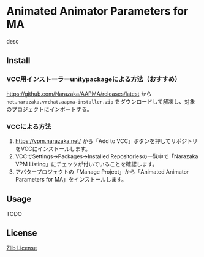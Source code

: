 # Animated Animator Parameters for MA

desc

## Install

### VCC用インストーラーunitypackageによる方法（おすすめ）

https://github.com/Narazaka/AAPMA/releases/latest から `net.narazaka.vrchat.aapma-installer.zip` をダウンロードして解凍し、対象のプロジェクトにインポートする。

### VCCによる方法

1. https://vpm.narazaka.net/ から「Add to VCC」ボタンを押してリポジトリをVCCにインストールします。
2. VCCでSettings→Packages→Installed Repositoriesの一覧中で「Narazaka VPM Listing」にチェックが付いていることを確認します。
3. アバタープロジェクトの「Manage Project」から「Animated Animator Parameters for MA」をインストールします。

## Usage

TODO

## License

[Zlib License](LICENSE.txt)

